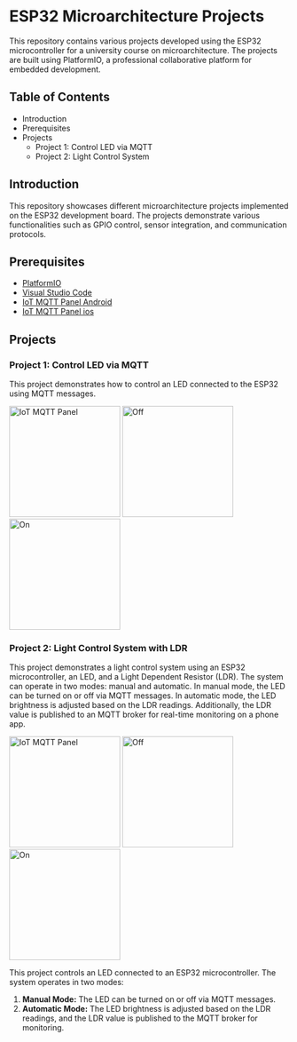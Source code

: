 # ESP32 Microarchitecture Projects

This repository contains various projects developed using the ESP32 microcontroller for a university course on microarchitecture. The projects are built using PlatformIO, a professional collaborative platform for embedded development.

## Table of Contents
- Introduction
- Prerequisites
- Projects
  - Project 1: Control LED via MQTT
  - Project 2: Light Control System

## Introduction
This repository showcases different microarchitecture projects implemented on the ESP32 development board. The projects demonstrate various functionalities such as GPIO control, sensor integration, and communication protocols.

## Prerequisites
- [PlatformIO](https://platformio.org/install)
- [Visual Studio Code](https://code.visualstudio.com/)
- [IoT MQTT Panel Android](https://play.google.com/store/apps/details?id=snr.lab.iotmqttpanel.prod&hl=en)
- [IoT MQTT Panel ios](https://apps.apple.com/pl/app/iot-mqtt-panel/id6466780124)
  
## Projects
### Project 1: Control LED via MQTT
This project demonstrates how to control an LED connected to the ESP32 using MQTT messages. 

<img src="https://github.com/khakestari/ESP32-Microarchitecture/assets/77167918/a53657d9-9d22-4b30-bb02-47f0ab23bd4f" alt="IoT MQTT Panel" width="200">
<img src="https://github.com/khakestari/ESP32-Microarchitecture/assets/77167918/6d05f700-1b7e-445c-a82d-5934e0dc2bec" alt="Off" width="200">
<img src="https://github.com/khakestari/ESP32-Microarchitecture/assets/77167918/a8734991-100f-4ac1-af6d-8455fb86229d" alt="On" width="200">

### Project 2: Light Control System with LDR
This project demonstrates a light control system using an ESP32 microcontroller, an LED, and a Light Dependent Resistor (LDR). The system can operate in two modes: manual and automatic. In manual mode, the LED can be turned on or off via MQTT messages. In automatic mode, the LED brightness is adjusted based on the LDR readings. Additionally, the LDR value is published to an MQTT broker for real-time monitoring on a phone app.

<img src="https://github.com/khakestari/ESP32-Microarchitecture/assets/77167918/9f49af14-9031-41a4-a64b-27f086b12cdf" alt="IoT MQTT Panel" width="200">
<img src="https://github.com/khakestari/ESP32-Microarchitecture/assets/77167918/41d607fe-7245-4ed8-a4de-15d1bc9f11e6" alt="Off" width="200">
<img src="https://github.com/khakestari/ESP32-Microarchitecture/assets/77167918/2cdea1c0-1b46-4a8f-ab15-a833cddd4f81" alt="On" width="200">

This project controls an LED connected to an ESP32 microcontroller. The system operates in two modes:
1. **Manual Mode:** The LED can be turned on or off via MQTT messages.
2. **Automatic Mode:** The LED brightness is adjusted based on the LDR readings, and the LDR value is published to the MQTT broker for monitoring.
